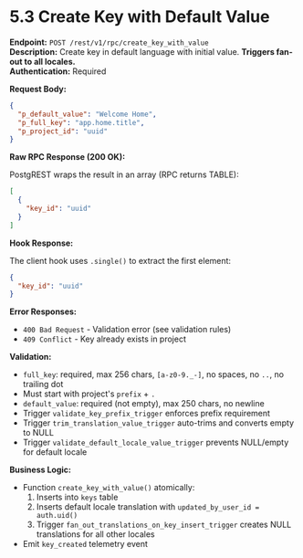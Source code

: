 # 5.3 Create Key with Default Value

**Endpoint:** `POST /rest/v1/rpc/create_key_with_value`  
**Description:** Create key in default language with initial value. **Triggers fan-out to all locales.**  
**Authentication:** Required

**Request Body:**

```json
{
  "p_default_value": "Welcome Home",
  "p_full_key": "app.home.title",
  "p_project_id": "uuid"
}
```

**Raw RPC Response (200 OK):**

PostgREST wraps the result in an array (RPC returns TABLE):

```json
[
  {
    "key_id": "uuid"
  }
]
```

**Hook Response:**

The client hook uses `.single()` to extract the first element:

```json
{
  "key_id": "uuid"
}
```

**Error Responses:**

- `400 Bad Request` - Validation error (see validation rules)
- `409 Conflict` - Key already exists in project

**Validation:**

- `full_key`: required, max 256 chars, `[a-z0-9._-]`, no spaces, no `..`, no trailing dot
- Must start with project's `prefix` + `.`
- `default_value`: required (not empty), max 250 chars, no newline
- Trigger `validate_key_prefix_trigger` enforces prefix requirement
- Trigger `trim_translation_value_trigger` auto-trims and converts empty to NULL
- Trigger `validate_default_locale_value_trigger` prevents NULL/empty for default locale

**Business Logic:**

- Function `create_key_with_value()` atomically:
  1. Inserts into `keys` table
  2. Inserts default locale translation with `updated_by_user_id = auth.uid()`
  3. Trigger `fan_out_translations_on_key_insert_trigger` creates NULL translations for all other locales
- Emit `key_created` telemetry event
